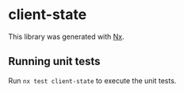 # client-state

This library was generated with [Nx](https://nx.dev).

## Running unit tests

Run `nx test client-state` to execute the unit tests.
